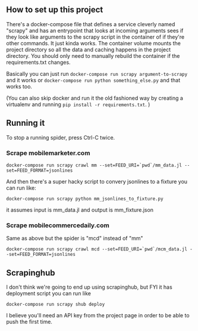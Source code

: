 ## How to set up this project

There's a docker-compose file that defines a service cleverly named "scrapy" and has an entrypoint that looks at incoming arguments sees if they look like arguments to the scrapy script in the container of if they're other commands. It just kinda works. The container volume mounts the project directory so all the data and caching happens in the project directory. You should only need to manually rebuild the container if the requirements.txt changes.

Basically you can just run `docker-compose run scrapy argument-to-scrapy` and it works or `docker-compose run python something_else.py` and that works too.


(You can also skip docker and run it the old fashioned way by creating a virtualenv and running `pip install -r requirements.txt`. )

## Running it

To stop a running spider, press Ctrl-C twice.

### Scrape mobilemarketer.com 
```
docker-compose run scrapy crawl mm --set=FEED_URI=`pwd`/mm_data.jl --set=FEED_FORMAT=jsonlines
```

And then there's a super hacky script to convery jsonlines to a fixture you can run like:
```
docker-compose run scrapy python mm_jsonlines_to_fixture.py
```

it assumes input is mm_data.jl and output is mm_fixture.json


### Scrape mobilecommercedaily.com

Same as above but the spider is "mcd" instead of "mm"

```
docker-compose run scrapy crawl mcd --set=FEED_URI=`pwd`/mcm_data.jl --set=FEED_FORMAT=jsonlines
```


## Scrapinghub

I don't think we're going to end up using scrapinghub, but FYI it has deployment script you can run like

```
docker-compose run scrapy shub deploy
```

I believe you'll need an API key from the project page in order to be able to push the first time.